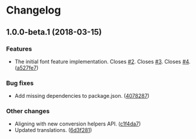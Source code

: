 Changelog
=========

## 1.0.0-beta.1 (2018-03-15)

### Features

* The initial font feature implementation. Closes [#2](https://github.com/ckeditor/ckeditor5-font/issues/2). Closes [#3](https://github.com/ckeditor/ckeditor5-font/issues/3). Closes [#4](https://github.com/ckeditor/ckeditor5-font/issues/4). ([a527fe7](https://github.com/ckeditor/ckeditor5-font/commit/a527fe7))

### Bug fixes

* Add missing dependencies to package.json. ([4078287](https://github.com/ckeditor/ckeditor5-font/commit/4078287))

### Other changes

* Aligning with new conversion helpers API. ([c1f4da7](https://github.com/ckeditor/ckeditor5-font/commit/c1f4da7))
* Updated translations. ([6d3f281](https://github.com/ckeditor/ckeditor5-font/commit/6d3f281))

